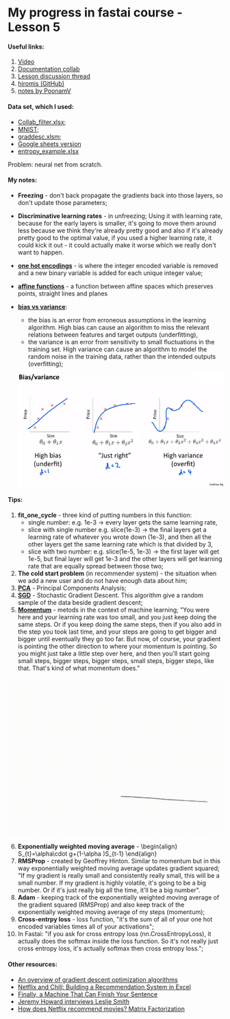 # My progress in fastai course - Lesson 5

#### Useful links:

1. [Video](https://course.fast.ai/videos/?lesson=5)
2. [Documentation collab](https://docs.fast.ai/collab.html)
4. [Lesson discussion thread](https://forums.fast.ai/t/lesson-5-in-class-discussion/30864)
5. [hiromis (GitHub)](https://github.com/hiromis/notes/blob/master/Lesson5.md)
6. [notes by PoonamV](https://forums.fast.ai/t/deep-learning-lesson-5-notes/31298)

#### Data set, which I used:

   * [Collab_filter.xlsx](https://github.com/fastai/course-v3/blob/master/files/xl/collab_filter.xlsx);
   * [MNIST](deeplearning.net/data/mnist/mnist.pkl.gz);
   * [graddesc.xlsm](https://github.com/fastai/course-v3/blob/master/files/xl/graddesc.xlsm);
   * [Google sheets version](https://docs.google.com/spreadsheets/d/1uUwjwDgTvsxW7L1uPzpulGlUTaLOm8b-R_v0HIUmAvY/edit#gid=740812608)
   * [entropy_example.xlsx](https://github.com/fastai/course-v3/blob/master/files/xl/entropy_example.xlsx)

   Problem:  neural net from scratch.

#### My notes:

   - **Freezing** - don't back propagate the gradients back into those layers, so don't update those parameters;
   - **Discriminative learning rates** - in unfreezing; Using it with learning rate, because for the early layers is smaller, it's going to move them around less because we think they're already pretty good and also if it's already pretty good to the optimal value, if you used a higher learning rate, it could kick it out - it could actually make it worse which we really don't want to happen.
   - [**one hot encodings**](https://machinelearningmastery.com/why-one-hot-encode-data-in-machine-learning/) -  is where the integer encoded variable is removed and a new binary variable is added for each unique integer value;
   - [**affine functions**](https://en.wikipedia.org/wiki/Affine_transformation) - a function between affine spaces which preserves points, straight lines and planes
   - [**bias vs variance**](https://en.wikipedia.org/wiki/Bias%E2%80%93variance_tradeoff):
       * the bias is an error from erroneous assumptions in the learning algorithm. High bias can cause an algorithm to miss the relevant relations between features and target outputs (underfitting),
       * the variance is an error from sensitivity to small fluctuations in the training set. High variance can cause an algorithm to model the random noise in the training data, rather than the intended outputs (overfitting);
       
       ![Scheme by Andrew Ng; dowlnoaded from hiromis](images/bias_vs_variance.png)
       
#### Tips:

   1. **fit_one_cycle** - three kind of putting numbers in this function:
       * single number: e.g. 1e-3 -> every layer gets the same learning rate,
       * slice with single number e.g. slice(1e-3) -> the final layers get a learning rate of whatever you wrote down (1e-3), and then all the other layers get the same learning rate which is that divided by 3,
       * slice with two number: e.g. slice(1e-5, 1e-3) -> the first layer will get 1e-5, but final layer will get 1e-3 and the other layers will get learning rate that are equally spread between those two; 
   2. **The cold start problem** (in recommender system) - the situation when we add a new user and do not have enough data about him;
   3. [**PCA**](https://en.wikipedia.org/wiki/Principal_component_analysis) - Principal Components Analysis;
   4. [**SGD**](https://en.wikipedia.org/wiki/Stochastic_gradient_descent) - Stochastic Gradient Descent. This algorithm give a random sample of the data beside gradient descent;
   5. [**Momentum**](https://www.quora.com/What-exactly-is-momentum-in-machine-learning) - metods in the context of machine learning;
    "You were here and your learning rate was too small, and you just keep doing the same steps. Or if you keep doing the same steps, then if you also add in the step you took last time, and your steps are going to get bigger and bigger until eventually they go too far. But now, of course, your gradient is pointing the other direction to where your momentum is pointing. So you might just take a little step over here, and then you'll start going small steps, bigger steps, bigger steps, small steps, bigger steps, like that. That's kind of what momentum does."
    
   ![Momentum scheme by Jeremy Howard; dowlnoaded from hiromis](images/momentum.gif)
    
   6. **Exponentially weighted moving average** - \begin{align} S_{t}=\alpha\cdot g+(1-\alpha )S_{t-1} \end{align}
   7. **RMSProp** - created by Geoffrey Hinton. Similar to momentum but in this way exponentially weighted moving average updates gradient squared; "If my gradient is really small and consistently really small, this will be a small number. If my gradient is highly volatile, it's going to be a big number. Or if it's just really big all the time, it'll be a big number".
   8. **Adam** - keeping track of the exponentially weighted moving average of the gradient squared (RMSProp) and also keep track of the exponentially weighted moving average of my steps (momentum);
   9. **Cross-entrpy loss** - loss function, "it's the sum of all of your one hot encoded variables times all of your activations";
   10. In Fastai: "if you ask for cross entropy loss (nn.CrossEntropyLoss), it actually does the softmax inside the loss function. So it's not really just cross entropy loss, it's actually softmax then cross entropy loss.";

#### Other resources:

   * [An overview of gradient descent optimization algorithms](http://ruder.io/optimizing-gradient-descent/)
   * [Netflix and Chill: Building a Recommendation System in Excel](https://towardsdatascience.com/netflix-and-chill-building-a-recommendation-system-in-excel-c69b33c914f4)
   * [Finally, a Machine That Can Finish Your Sentence](https://www.nytimes.com/2018/11/18/technology/artificial-intelligence-language.html)
   * [Jeremy Howard interviews Leslie Smith](https://www.youtube.com/watch?v=dxpyg3mP_rU&feature=youtu.be)
   * [How does Netflix recommend movies? Matrix Factorization](https://www.youtube.com/watch?v=ZspR5PZemcsv)